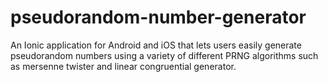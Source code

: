 # pseudorandom-number-generator
An Ionic application for Android and iOS that lets users easily generate pseudorandom numbers using a variety of different PRNG algorithms such as mersenne twister and linear congruential generator.
